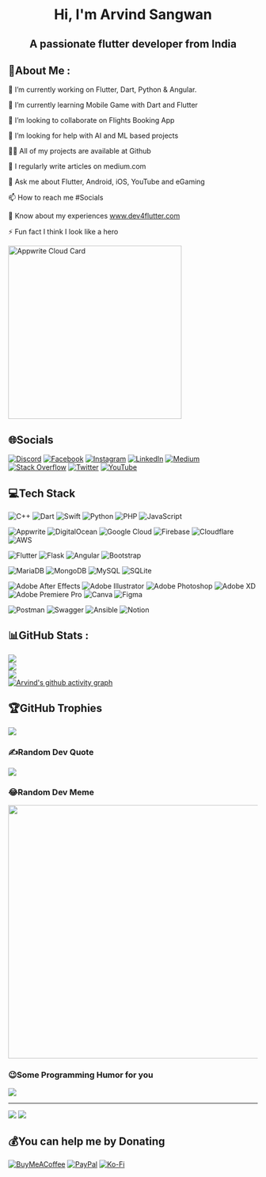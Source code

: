 <h1 align="center">Hi, I'm Arvind Sangwan</h1>

<h2 align="center">A passionate flutter developer from India</h2>

## 💫About Me :

🔭 I’m currently working on Flutter, Dart, Python & Angular.

🌱 I’m currently learning Mobile Game with Dart and Flutter

👯 I’m looking to collaborate on Flights Booking App

🤝 I’m looking for help with AI and ML based projects

👨‍💻 All of my projects are available at Github

📝 I regularly write articles on medium.com

💬 Ask me about Flutter, Android, iOS, YouTube and eGaming

📫 How to reach me #Socials

📄 Know about my experiences www.dev4flutter.com

⚡ Fun fact I think I look like a hero

<a href="https://cloud.appwrite.io/card/64359f15cd825a8f1561">
	<img width="350" src="https://cloud.appwrite.io/v1/cards/cloud?userId=64359f15cd825a8f1561" alt="Appwrite Cloud Card" />
</a>

## 🌐Socials

[![Discord](https://img.shields.io/badge/Discord-%237289DA.svg?logo=discord&logoColor=white)](htttps://discord.gg/rvndsngwn) [![Facebook](https://img.shields.io/badge/Facebook-%231877F2.svg?logo=Facebook&logoColor=white)](https://facebook.com/rvndsngwn) [![Instagram](https://img.shields.io/badge/Instagram-%23E4405F.svg?logo=Instagram&logoColor=white)](https://instagram.com/rvndsngwn) [![LinkedIn](https://img.shields.io/badge/LinkedIn-%230077B5.svg?logo=linkedin&logoColor=white)](https://linkedin.com/in/rvndsngwn) [![Medium](https://img.shields.io/badge/Medium-12100E?logo=medium&logoColor=white)](https://medium.com/@rvndsngwn) [![Stack Overflow](https://img.shields.io/badge/-Stackoverflow-FE7A16?logo=stack-overflow&logoColor=white)](https://stackoverflow.com/users/rvndsngwn) [![Twitter](https://img.shields.io/badge/Twitter-%231DA1F2.svg?logo=Twitter&logoColor=white)](https://twitter.com/rvndsngwn) [![YouTube](https://img.shields.io/badge/YouTube-%23FF0000.svg?logo=YouTube&logoColor=white)](https://youtube.com/c/rvndsngwn)

## 💻Tech Stack

![C++](https://img.shields.io/badge/c++-%2300599C.svg?style=flat&logo=c%2B%2B&logoColor=white) ![Dart](https://img.shields.io/badge/dart-%230175C2.svg?style=flat&logo=dart&logoColor=white) ![Swift](https://img.shields.io/badge/swift-F54A2A?style=flat&logo=swift&logoColor=white) ![Python](https://img.shields.io/badge/python-3670A0?style=flat&logo=python&logoColor=ffdd54) ![PHP](https://img.shields.io/badge/php-%23777BB4.svg?style=flat&logo=php&logoColor=white) ![JavaScript](https://img.shields.io/badge/javascript-%23323330.svg?style=flat&logo=javascript&logoColor=%23F7DF1E)

![Appwrite](https://img.shields.io/badge/Appwrite-%23000000.svg?style=flat&logo=appwrite) ![DigitalOcean](https://img.shields.io/badge/DigitalOcean-%230167ff.svg?style=flat&logo=digitalOcean&logoColor=white) ![Google Cloud](https://img.shields.io/badge/Google%20Cloud-%234285F4.svg?style=flat&logo=google-cloud&logoColor=white) ![Firebase](https://img.shields.io/badge/firebase-%23039BE5.svg?style=flat&logo=firebase) ![Cloudflare](https://img.shields.io/badge/Cloudflare-F38020?style=flat&logo=Cloudflare&logoColor=white) ![AWS](https://img.shields.io/badge/AWS-%23FF9900.svg?style=flat&logo=amazon-aws&logoColor=white)

![Flutter](https://img.shields.io/badge/Flutter-%2302569B.svg?style=flat&logo=Flutter&logoColor=white) ![Flask](https://img.shields.io/badge/flask-%23000.svg?style=flat&logo=flask&logoColor=white) ![Angular](https://img.shields.io/badge/angular-%23DD0031.svg?style=flat&logo=angular&logoColor=white) ![Bootstrap](https://img.shields.io/badge/bootstrap-%23563D7C.svg?style=flat&logo=bootstrap&logoColor=white)

![MariaDB](https://img.shields.io/badge/MariaDB-003545?style=flat&logo=mariadb&logoColor=white) ![MongoDB](https://img.shields.io/badge/MongoDB-%234ea94b.svg?style=flat&logo=mongodb&logoColor=white) ![MySQL](https://img.shields.io/badge/mysql-%2300f.svg?style=flat&logo=mysql&logoColor=white) ![SQLite](https://img.shields.io/badge/sqlite-%2307405e.svg?style=flat&logo=sqlite&logoColor=white)

![Adobe After Effects](https://img.shields.io/badge/Adobe%20After%20Effects-9999FF.svg?style=flat&logo=Adobe%20After%20Effects&logoColor=white) ![Adobe Illustrator](https://img.shields.io/badge/adobeillustrator-%23FF9A00.svg?style=flat&logo=adobeillustrator&logoColor=white) ![Adobe Photoshop](https://img.shields.io/badge/adobephotoshop-%2331A8FF.svg?style=flat&logo=adobephotoshop&logoColor=white) ![Adobe XD](https://img.shields.io/badge/Adobe%20XD-470137?style=flat&logo=Adobe%20XD&logoColor=#FF61F6) ![Adobe Premiere Pro](https://img.shields.io/badge/Adobe%20Premiere%20Pro-9999FF.svg?style=flat&logo=Adobe%20Premiere%20Pro&logoColor=white) ![Canva](https://img.shields.io/badge/Canva-%2300C4CC.svg?style=flat&logo=Canva&logoColor=white) ![Figma](https://img.shields.io/badge/figma-%23F24E1E.svg?style=flat&logo=figma&logoColor=white)

![Postman](https://img.shields.io/badge/Postman-FF6C37?style=flat&logo=postman&logoColor=white) ![Swagger](https://img.shields.io/badge/-Swagger-%23Clojure?style=flat&logo=swagger&logoColor=white) ![Ansible](https://img.shields.io/badge/ansible-%231A1918.svg?style=flat&logo=ansible&logoColor=white) ![Notion](https://img.shields.io/badge/Notion-%23000000.svg?style=flat&logo=notion&logoColor=white)

## 📊GitHub Stats :

![](https://github-readme-stats.vercel.app/api?username=rvndsngwn&theme=dracula&hide_border=false&include_all_commits=false&count_private=false)<br/>
![](https://github-readme-streak-stats.herokuapp.com/?user=rvndsngwn&theme=dracula&hide_border=false)<br/>
![](https://github-readme-stats.vercel.app/api/top-langs/?username=rvndsngwn&theme=dracula&hide_border=false&include_all_commits=false&count_private=false&layout=compact)<br/>
[![Arvind's github activity graph](https://activity-graph.herokuapp.com/graph?username=rvndsngwn&theme=dracula)](https://github.com/ashutosh00710/github-readme-activity-graph)

## 🏆GitHub Trophies

![](https://github-profile-trophy.vercel.app/?username=rvndsngwn&theme=dracula&no-frame=false&no-bg=false&margin-w=4)

### ✍️Random Dev Quote

![](https://quotes-github-readme.vercel.app/api?type=horizontal&theme=radical)

### 😂Random Dev Meme

<img src="https://random-memer.herokuapp.com/" width="512px"/>

### 😉Some Programming Humor for you

![](https://readme-jokes.vercel.app/api?theme=default)

---

[![](https://komarev.com/ghpvc/?username=rvndsngwn&label=Profile%20views&color=0e75b6&style=flat)](https://visitcount.itsvg.in) [![](https://wakatime.com/badge/user/eb0e22cb-19ea-4f12-a13c-1c778755a299.svg)](https://wakatime.com/@eb0e22cb-19ea-4f12-a13c-1c778755a299)

## 💰You can help me by Donating

[![BuyMeACoffee](https://img.shields.io/badge/Buy%20Me%20a%20Coffee-ffdd00?style=for-the-badge&logo=buy-me-a-coffee&logoColor=black)](https://buymeacoffee.com/rvndsngwn) [![PayPal](https://img.shields.io/badge/PayPal-00457C?style=for-the-badge&logo=paypal&logoColor=white)](https://paypal.me/rvndsngwn) [![Ko-Fi](https://img.shields.io/badge/Ko--fi-F16061?style=for-the-badge&logo=ko-fi&logoColor=white)](https://ko-fi.com/rvndsngwn)

  <!-- Proudly created with GPRM ( https://gprm.itsvg.in ) -->
